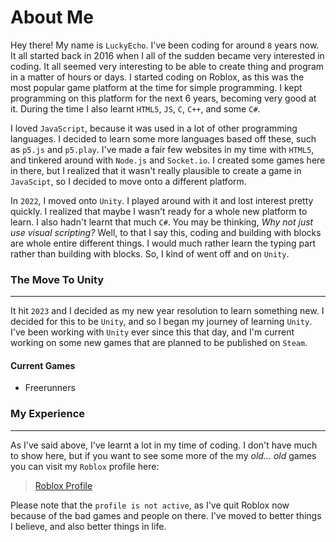 # About Me

Hey there! My name is ``LuckyEcho``. I've been coding for around `8` years now. It all started back in 2016 when I all of the sudden became very interested in coding. It all seemed very interesting to be able to create thing and program in a matter of hours or days. I started coding on Roblox, as this was the most popular game platform at the time for simple programming. I kept programming on this platform for the next 6 years, becoming very good at it. During the time I also learnt `HTML5`, `JS`, `C`, `C++`, and some `C#`. 

I loved ``JavaScript``, because it was used in a lot of other programming languages. I decided to learn some more languages based off these, such as ``p5.js`` and ``p5.play``. I've made a fair few websites in my time with ``HTML5``, and tinkered around with ``Node.js`` and ``Socket.io``. I created some games here in there, but I realized that it wasn't really plausible to create a game in ``JavaScipt``, so I decided to move onto a different platform.

In ``2022``, I moved onto ``Unity``. I played around with it and lost interest pretty quickly. I realized that maybe I wasn't ready for a whole new platform to learn. I also hadn't learnt that much ``C#``. You may be thinking, *Why not just use visual scripting?* Well, to that I say this, coding and building with blocks are whole entire different things. I would much rather learn the typing part rather than building with blocks. So, I kind of went off and on ``Unity``.

### The Move To Unity

---
It hit ``2023`` and I decided as my new year resolution to learn something new. I decided for this to be ``Unity``, and so I began my journey of learning ``Unity``. I've been working with ``Unity`` ever since this that day, and I'm current working on some new games that are planned to be published on ``Steam``.

#### Current Games

- Freerunners 


### My Experience
---
As I've said above, I've learnt a lot in my time of coding. I don't have much to show here, but if you want to see some more of the my *old... old* games you can visit my ``Roblox`` profile here:

> [Roblox Profile](https://www.roblox.com/users/488202227/profile)

Please note that the ``profile is not active``, as I've quit Roblox now because of the bad games and people on there. I've moved to better things I believe, and also better things in life.

